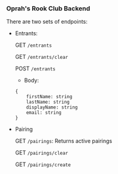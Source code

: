### Oprah's Rook Club Backend ##


There are two sets of endpoints:

- Entrants:

    GET `/entrants`

    GET `/entrants/clear`

    POST `/entrants`
    - Body:
    ```
    {
        firstName: string
        lastName: string
        displayName: string
        email: string
    }
    ```


- Pairing

    GET `/pairings`: Returns active pairings

    GET `/pairings/clear`

    GET `/pairings/create`